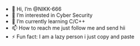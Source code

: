 - 👋 Hi, I’m @NIKK-666
- 👀 I’m interested in Cyber Security
- 🌱 I’m currently learning C/C++
- 📫 How to reach me just follow me and send hii
- ⚡ Fun fact: I am a lazy person i just copy and paste

<!---
NIKK-666/NIKK-666 is a ✨ special ✨ repository because its `README.md` (this file) appears on your GitHub profile.
You can click the Preview link to take a look at your changes.
--->
